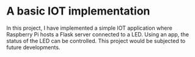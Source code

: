 # A basic IOT implementation
In this project, I have implemented a simple IOT application where Raspberry Pi hosts a Flask server connected to a LED.
Using an app, the status of the LED can be controlled.
This project would be subjected to future developments.
